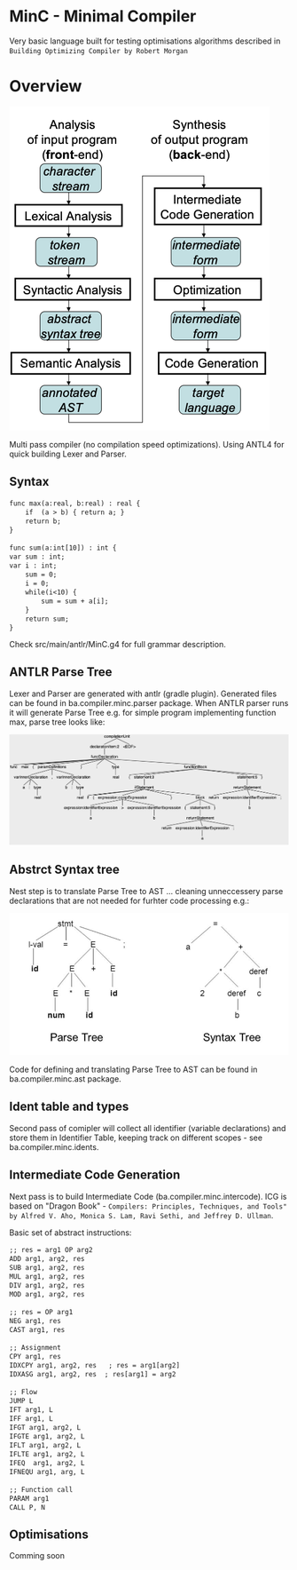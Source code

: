 # MinC - Minimal Compiler

Very basic language built for testing optimisations algorithms described in `Building Optimizing Compiler by Robert Morgan`


# Overview

<img src="https://raw.githubusercontent.com/zpasal/minc/master/assets/passes.png?sanitize=true&raw=true" />


Multi pass compiler (no compilation speed optimizations). Using ANTL4 for quick building Lexer and Parser.

## Syntax

```
func max(a:real, b:real) : real {
    if  (a > b) { return a; }
    return b;
}

func sum(a:int[10]) : int {
var sum : int;
var i : int;
    sum = 0;
    i = 0;
    while(i<10) {
        sum = sum + a[i];
    }
    return sum;
}
```

Check src/main/antlr/MinC.g4 for full grammar description.

## ANTLR Parse Tree

Lexer and Parser are generated with antlr (gradle plugin). Generated files can be found in ba.compiler.minc.parser package. When ANTLR parser runs it will generate Parse Tree e.g. for simple program implementing function max, parse tree looks like: 

<img src="https://raw.githubusercontent.com/zpasal/minc/master/assets/parseTree.png?sanitize=true&raw=true" />

## Abstrct Syntax tree

Nest step is to translate Parse Tree to AST ... cleaning unneccessery parse declarations that are not needed for furhter code processing e.g.:

<img src="https://raw.githubusercontent.com/zpasal/minc/master/assets/parsetreeast.png?sanitize=true&raw=true" />

Code for defining and translating Parse Tree to AST can be found in ba.compiler.minc.ast package.

## Ident table and types

Second pass of comipler will collect all identifier (variable declarations) and store them in Identifier Table, keeping track on different scopes - see ba.compiler.minc.idents.

## Intermediate Code Generation

Next pass is to build Intermediate Code (ba.compiler.minc.intercode). ICG is based on "Dragon Book" - `Compilers: Principles, Techniques, and Tools" by Alfred V. Aho, Monica S. Lam, Ravi Sethi, and Jeffrey D. Ullman`. 

Basic set of abstract instructions:

```
;; res = arg1 OP arg2
ADD arg1, arg2, res
SUB arg1, arg2, res
MUL arg1, arg2, res
DIV arg1, arg2, res
MOD arg1, arg2, res

;; res = OP arg1
NEG arg1, res
CAST arg1, res

;; Assignment
CPY arg1, res
IDXCPY arg1, arg2, res   ; res = arg1[arg2]
IDXASG arg1, arg2, res  ; res[arg1] = arg2

;; Flow
JUMP L
IFT arg1, L
IFF arg1, L
IFGT arg1, arg2, L
IFGTE arg1, arg2, L
IFLT arg1, arg2, L
IFLTE arg1, arg2, L
IFEQ  arg1, arg2, L
IFNEQU arg1, arg, L

;; Function call
PARAM arg1
CALL P, N
```
## Optimisations
Comming soon



